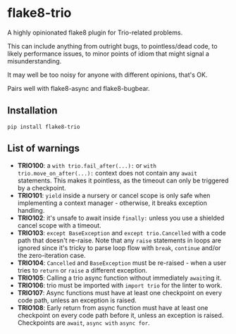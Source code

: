 # flake8-trio

A highly opinionated flake8 plugin for Trio-related problems.

This can include anything from outright bugs, to pointless/dead code,
to likely performance issues, to minor points of idiom that might signal
a misunderstanding.

It may well be too noisy for anyone with different opinions, that's OK.

Pairs well with flake8-async and flake8-bugbear.

## Installation

```console
pip install flake8-trio
```

## List of warnings

- **TRIO100**: a `with trio.fail_after(...):` or `with trio.move_on_after(...):`
  context does not contain any `await` statements.  This makes it pointless, as
  the timeout can only be triggered by a checkpoint.
- **TRIO101**: `yield` inside a nursery or cancel scope is only safe when implementing a context manager - otherwise, it breaks exception handling.
- **TRIO102**: it's unsafe to await inside `finally:` unless you use a shielded
  cancel scope with a timeout.
- **TRIO103**: `except BaseException` and `except trio.Cancelled` with a code path that doesn't re-raise. Note that any `raise` statements in loops are ignored since it's tricky to parse loop flow with `break`, `continue` and/or the zero-iteration case.
- **TRIO104**: `Cancelled` and `BaseException` must be re-raised - when a user tries to `return` or `raise` a different exception.
- **TRIO105**: Calling a trio async function without immediately `await`ing it.
- **TRIO106**: trio must be imported with `import trio` for the linter to work.
- **TRIO107**: Async functions must have at least one checkpoint on every code path, unless an exception is raised.
- **TRIO108**: Early return from async function must have at least one checkpoint on every code path before it, unless an exception is raised.
  Checkpoints are `await`, `async with` `async for`.
